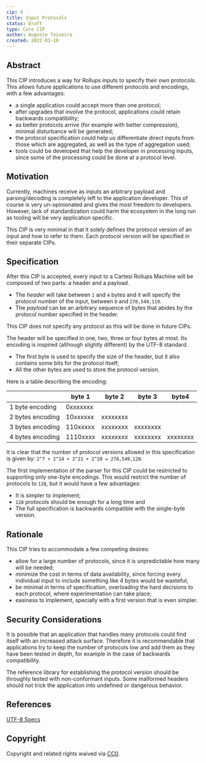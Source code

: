 ```yaml
---
cip: 4
title: Input Protocols
status: Draft
type: Core CIP
author: Augusto Teixeira
created: 2022-03-18
---
```


## Abstract

This CIP introduces a way for Rollups inputs to specify their own protocols.
This allows future applications to use different protocols and encodings, with a few advantages:
- a single application could accept more than one protocol;
- after upgrades that involve the protocol, applications could retain backwards compatibility;
- as better protocols arrive (for example with better compression), minimal disturbance will be generated;
- the protocol specification could help us differentiate direct inputs from those which are aggregated, as well as the type of aggregation used;
- tools could be developed that help the developer in processing inputs, since some of the processing could be done at a protocol level.

## Motivation

Currently, machines receive as inputs an arbitrary payload and parsing/decoding is completely left to the application developer.
This of course is very un-opinionated and gives the most freedom to developers.
However, lack of standardization could harm the ecosystem in the long run as tooling will be very application specific.

This CIP is very minimal in that it solely defines the protocol version of an input and how to refer to them.
Each protocol version will be specified in their separate CIPs.

## Specification

After this CIP is accepted, every input to a Cartesi Rollups Machine will be composed of two parts: a header and a payload.

- The *header* will take between `1` and `4` bytes and it will specify the protocol number of the input, between `0` and `270,549,119`.
- The *payload* can be an arbitrary sequence of bytes that abides by the protocol number specified in the header.

This CIP does not specify any protocol as this will be done in future CIPs.

The header will be specified in one, two, three or four bytes at most.
Its encoding is inspired (although slightly different) by the UTF-8 standard.
- The first byte is used to specify the size of the header, but it also contains some bits for the protocol itself;
- All the other bytes are used to store the protocol version.

Here is a table describing the encoding:

|                  |   byte 1 | byte 2   | byte 3   | byte4    |
|------------------|----------|----------|----------|----------|
| 1 byte encoding  | 0xxxxxxx |          |          |          |
| 2 bytes encoding | 10xxxxxx | xxxxxxxx |          |          |
| 3 bytes encoding | 110xxxxx | xxxxxxxx | xxxxxxxx |          |
| 4 bytes encoding | 1110xxxx | xxxxxxxx | xxxxxxxx | xxxxxxxx |

It is clear that the number of protocol versions allowed in this specification is given by: `2^7 + 2^14 + 2^21 + 2^28 = 270,549,120`.

The first implementation of the parser for this CIP could be restricted to supporting only one-byte encodings.
This would restrict the number of protocols to `128`, but it would have a few advantages:
- It is simpler to implement;
- `128` protocols should be enough for a long time and
- The full specification is backwards compatible with the single-byte version.

## Rationale

This CIP tries to accommodate a few competing desires:
- allow for a large number of protocols, since it is unpredictable how many will be needed;
- minimize the cost in terms of data availability, since forcing every individual input to include something like 4 bytes would be wasteful;
- be minimal in terms of specification, overloading the hard decisions to each protocol, where experimentation can take place;
- easiness to implement, specially with a first version that is even simpler.

## Security Considerations

It is possible that an application that handles many protocols could find itself with an increased attack surface.
Therefore it is recommendable that applications try to keep the number of protocols low and add them as they have been tested in depth, for example in the case of backwards compatibility.

The reference library for establishing the protocol version should be throughly tested with non-conformant inputs.
Some malformed headers should not trick the application into undefined or dangerous behavior.

## References

[UTF-8 Specs](https://datatracker.ietf.org/doc/html/rfc3629)

## Copyright

Copyright and related rights waived via [CC0](https://creativecommons.org/publicdomain/zero/1.0/).
